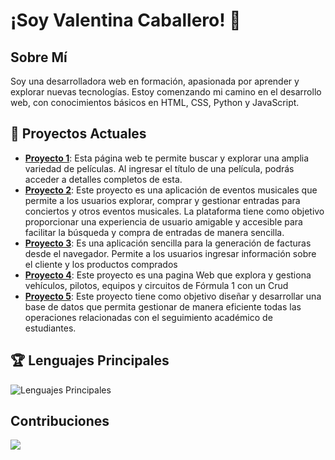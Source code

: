 # ¡Soy Valentina Caballero! 👋

## Sobre Mí
Soy una desarrolladora web en formación, apasionada por aprender y explorar nuevas tecnologías. Estoy comenzando mi camino en el desarrollo web, con conocimientos básicos en HTML, CSS, Python y JavaScript.


## 🔭 Proyectos Actuales
- **[Proyecto 1](https://github.com/hdvalen/BusquedaPeliculas.git)**: Esta página web te permite buscar y explorar una amplia variedad de películas. Al ingresar el título de una película, podrás acceder a detalles completos de esta.
- **[Proyecto 2](https://github.com/hdvalen/ProyectoConcierto.git)**: Este proyecto es una aplicación de eventos musicales que permite a los usuarios explorar, comprar y gestionar entradas para conciertos y otros eventos musicales. La plataforma tiene como objetivo proporcionar una experiencia de usuario amigable y accesible para facilitar la búsqueda y compra de entradas de manera sencilla.
- **[Proyecto 3](https://github.com/hdvalen/FacturaElectronica.git)**: Es una aplicación sencilla para la generación de facturas desde el navegador. Permite a los usuarios ingresar información sobre el cliente y los productos comprados
- **[Proyecto 4](https://github.com/Omarjr33/projectf1.git)**: Este proyecto es una pagina Web que explora y gestiona vehículos, pilotos, equipos y circuitos de Fórmula 1 con un Crud
- **[Proyecto 5](https://github.com/hdvalen/MySQLII.git)**: Este proyecto tiene como objetivo diseñar y desarrollar una base de datos que permita gestionar de manera eficiente todas las operaciones relacionadas con el seguimiento académico de estudiantes.

## 🏆 Lenguajes Principales
![Lenguajes Principales](https://github-readme-stats.vercel.app/api/top-langs/?username=hdvalen&layout=compact&theme=radical)

##  Contribuciones
![](profile-3d-contrib/profile-green.svg)


